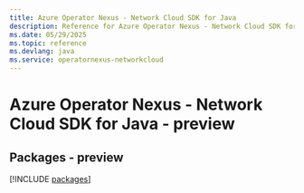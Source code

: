```yaml
---
title: Azure Operator Nexus - Network Cloud SDK for Java
description: Reference for Azure Operator Nexus - Network Cloud SDK for Java
ms.date: 05/29/2025
ms.topic: reference
ms.devlang: java
ms.service: operatornexus-networkcloud
---
```

# Azure Operator Nexus - Network Cloud SDK for Java - preview
## Packages - preview
[!INCLUDE [packages](operator-nexus---network-cloud-index.md)]